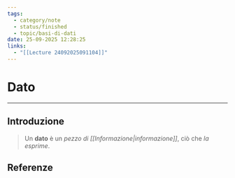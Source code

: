 ```yaml
---
tags:
  - category/note
  - status/finished
  - topic/basi-di-dati
date: 25-09-2025 12:28:25
links:
  - "[[Lecture 24092025091104]]"
---
```

# Dato
---
## Introduzione
> Un **dato** è un _pezzo di [[Informazione|informazione]]_, ciò che _la esprime_.

## Referenze